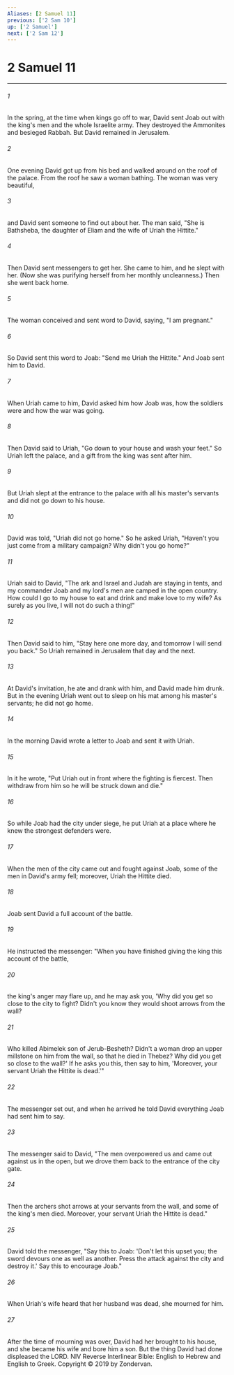 ```yaml
---
Aliases: [2 Samuel 11]
previous: ['2 Sam 10']
up: ['2 Samuel']
next: ['2 Sam 12']
---
```

# 2 Samuel 11

***


###### 1 
In the spring, at the time when kings go off to war, David sent Joab out with the king's men and the whole Israelite army. They destroyed the Ammonites and besieged Rabbah. But David remained in Jerusalem. 

###### 2 
One evening David got up from his bed and walked around on the roof of the palace. From the roof he saw a woman bathing. The woman was very beautiful, 

###### 3 
and David sent someone to find out about her. The man said, "She is Bathsheba, the daughter of Eliam and the wife of Uriah the Hittite." 

###### 4 
Then David sent messengers to get her. She came to him, and he slept with her. (Now she was purifying herself from her monthly uncleanness.) Then she went back home. 

###### 5 
The woman conceived and sent word to David, saying, "I am pregnant." 

###### 6 
So David sent this word to Joab: "Send me Uriah the Hittite." And Joab sent him to David. 

###### 7 
When Uriah came to him, David asked him how Joab was, how the soldiers were and how the war was going. 

###### 8 
Then David said to Uriah, "Go down to your house and wash your feet." So Uriah left the palace, and a gift from the king was sent after him. 

###### 9 
But Uriah slept at the entrance to the palace with all his master's servants and did not go down to his house. 

###### 10 
David was told, "Uriah did not go home." So he asked Uriah, "Haven't you just come from a military campaign? Why didn't you go home?" 

###### 11 
Uriah said to David, "The ark and Israel and Judah are staying in tents, and my commander Joab and my lord's men are camped in the open country. How could I go to my house to eat and drink and make love to my wife? As surely as you live, I will not do such a thing!" 

###### 12 
Then David said to him, "Stay here one more day, and tomorrow I will send you back." So Uriah remained in Jerusalem that day and the next. 

###### 13 
At David's invitation, he ate and drank with him, and David made him drunk. But in the evening Uriah went out to sleep on his mat among his master's servants; he did not go home. 

###### 14 
In the morning David wrote a letter to Joab and sent it with Uriah. 

###### 15 
In it he wrote, "Put Uriah out in front where the fighting is fiercest. Then withdraw from him so he will be struck down and die." 

###### 16 
So while Joab had the city under siege, he put Uriah at a place where he knew the strongest defenders were. 

###### 17 
When the men of the city came out and fought against Joab, some of the men in David's army fell; moreover, Uriah the Hittite died. 

###### 18 
Joab sent David a full account of the battle. 

###### 19 
He instructed the messenger: "When you have finished giving the king this account of the battle, 

###### 20 
the king's anger may flare up, and he may ask you, 'Why did you get so close to the city to fight? Didn't you know they would shoot arrows from the wall? 

###### 21 
Who killed Abimelek son of Jerub-Besheth? Didn't a woman drop an upper millstone on him from the wall, so that he died in Thebez? Why did you get so close to the wall?' If he asks you this, then say to him, 'Moreover, your servant Uriah the Hittite is dead.'" 

###### 22 
The messenger set out, and when he arrived he told David everything Joab had sent him to say. 

###### 23 
The messenger said to David, "The men overpowered us and came out against us in the open, but we drove them back to the entrance of the city gate. 

###### 24 
Then the archers shot arrows at your servants from the wall, and some of the king's men died. Moreover, your servant Uriah the Hittite is dead." 

###### 25 
David told the messenger, "Say this to Joab: 'Don't let this upset you; the sword devours one as well as another. Press the attack against the city and destroy it.' Say this to encourage Joab." 

###### 26 
When Uriah's wife heard that her husband was dead, she mourned for him. 

###### 27 
After the time of mourning was over, David had her brought to his house, and she became his wife and bore him a son. But the thing David had done displeased the LORD. NIV Reverse Interlinear Bible: English to Hebrew and English to Greek. Copyright © 2019 by Zondervan.
